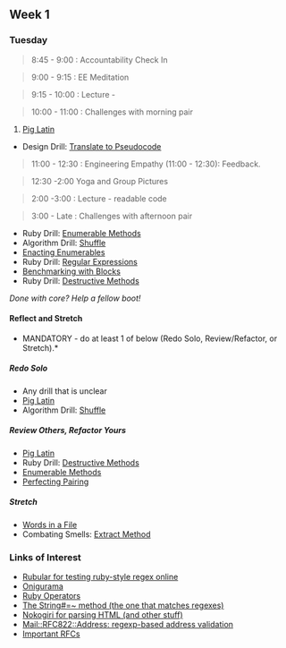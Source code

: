 ## Week 1

### Tuesday

> 8:45 - 9:00 : Accountability Check In

> 9:00 - 9:15 : EE Meditation

> 9:15 - 10:00 : Lecture -

> 10:00 - 11:00 : Challenges with morning pair

1. [Pig Latin](https://github.com/Devbootcamp/pig-latin-challenge)
- Design Drill: [Translate to Pseudocode](https://github.com/Devbootcamp/design-drill-translate-to-pseudocode-challenge)

> 11:00 - 12:30 : Engineering Empathy (11:00 - 12:30): Feedback.

> 12:30 -2:00 Yoga and Group Pictures

> 2:00 -3:00 : Lecture - readable code

> 3:00 - Late : Challenges with afternoon pair

- Ruby Drill: [Enumerable Methods](https://github.com/Devbootcamp/ruby-drill-enumerable-methods-challenge)
- Algorithm Drill: [Shuffle](https://github.com/Devbootcamp/algorithm-drill-shuffle-challenge)
- [Enacting Enumerables](https://github.com/Devbootcamp/enacting-enumerables-challenge)
- Ruby Drill: [Regular Expressions](https://github.com/Devbootcamp/ruby-drill-regular-expressions-challenge)
- [Benchmarking with Blocks](https://github.com/Devbootcamp/simple-benchmarking-with-blocks-challenge)
- Ruby Drill: [Destructive Methods](https://github.com/Devbootcamp/ruby-drill-destructive-methods-challenge)

*Done with core? Help a fellow boot!*

#### Reflect and Stretch

* MANDATORY - do at least 1 of below (Redo Solo, Review/Refactor, or Stretch).*

##### Redo Solo

- Any drill that is unclear
- [Pig Latin](https://github.com/Devbootcamp/pig-latin-challenge)
- Algorithm Drill: [Shuffle](https://github.com/Devbootcamp/algorithm-drill-shuffle-challenge)

##### Review Others, Refactor Yours

- [Pig Latin](https://github.com/Devbootcamp/review-others-refactor-yours-pig-latin-challenge)
- Ruby Drill: [Destructive Methods](https://github.com/Devbootcamp/ruby-drill-destructive-methods-challenge)
- [Enumerable Methods](https://github.com/Devbootcamp/review-enumerable-methods-challenge)
- [Perfecting Pairing](https://github.com/Devbootcamp/perfecting-pairing-challenge)

##### Stretch

- [Words in a File](https://github.com/Devbootcamp/words-in-a-file-challenge)
- Combating Smells: [Extract Method](https://github.com/Devbootcamp/combating-smells-extract-method-challenge)


### Links of Interest

- [Rubular for testing ruby-style regex online](http://rubular.com/)
- [Onigurama](http://www.geocities.jp/kosako3/oniguruma/doc/RE.txt)
- [Ruby Operators](http://www.tutorialspoint.com/ruby/ruby_operators.htm)
- [The String#=~ method (the one that matches regexes)](http://www.ruby-doc.org/core-1.9.3/String.html#method-i-3D-7E)
- [Nokogiri for parsing HTML (and other stuff)](http://nokogiri.org/)
- [Mail::RFC822::Address: regexp-based address validation](http://ex-parrot.com/~pdw/Mail-RFC822-Address.html)
- [Important RFCs](http://tangentsoft.net/rfcs/)
